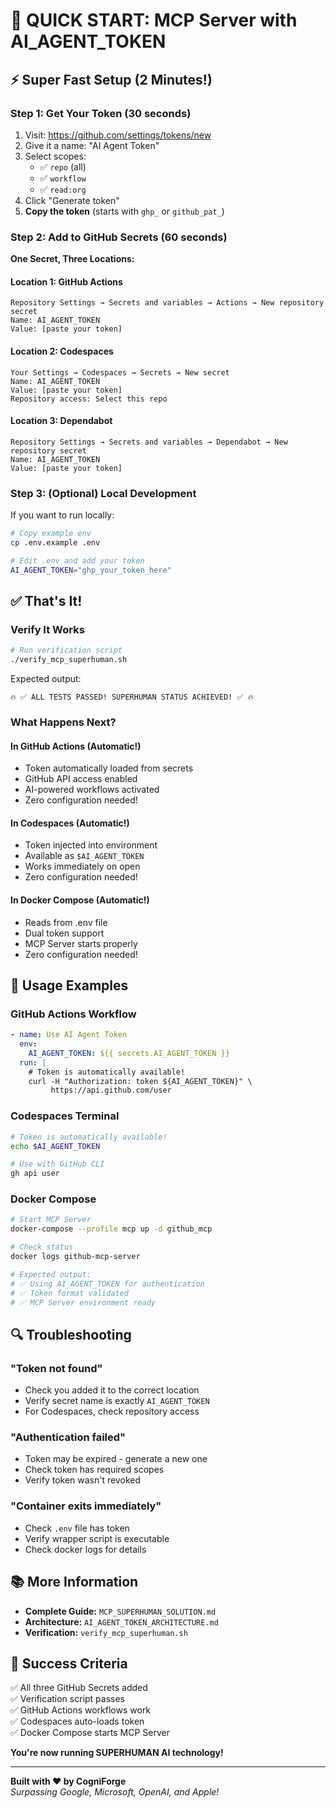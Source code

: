 # 🚀 QUICK START: MCP Server with AI_AGENT_TOKEN

## ⚡ Super Fast Setup (2 Minutes!)

### Step 1: Get Your Token (30 seconds)

1. Visit: https://github.com/settings/tokens/new
2. Give it a name: "AI Agent Token"
3. Select scopes:
   - ✅ `repo` (all)
   - ✅ `workflow`
   - ✅ `read:org`
4. Click "Generate token"
5. **Copy the token** (starts with `ghp_` or `github_pat_`)

### Step 2: Add to GitHub Secrets (60 seconds)

**One Secret, Three Locations:**

#### Location 1: GitHub Actions
```
Repository Settings → Secrets and variables → Actions → New repository secret
Name: AI_AGENT_TOKEN
Value: [paste your token]
```

#### Location 2: Codespaces
```
Your Settings → Codespaces → Secrets → New secret
Name: AI_AGENT_TOKEN
Value: [paste your token]
Repository access: Select this repo
```

#### Location 3: Dependabot
```
Repository Settings → Secrets and variables → Dependabot → New repository secret
Name: AI_AGENT_TOKEN
Value: [paste your token]
```

### Step 3: (Optional) Local Development

If you want to run locally:

```bash
# Copy example env
cp .env.example .env

# Edit .env and add your token
AI_AGENT_TOKEN="ghp_your_token_here"
```

## ✅ That's It!

### Verify It Works

```bash
# Run verification script
./verify_mcp_superhuman.sh
```

Expected output:
```
🔥 ✅ ALL TESTS PASSED! SUPERHUMAN STATUS ACHIEVED! ✅ 🔥
```

### What Happens Next?

#### In GitHub Actions (Automatic!)
- Token automatically loaded from secrets
- GitHub API access enabled
- AI-powered workflows activated
- Zero configuration needed!

#### In Codespaces (Automatic!)
- Token injected into environment
- Available as `$AI_AGENT_TOKEN`
- Works immediately on open
- Zero configuration needed!

#### In Docker Compose (Automatic!)
- Reads from .env file
- Dual token support
- MCP Server starts properly
- Zero configuration needed!

## 🎯 Usage Examples

### GitHub Actions Workflow
```yaml
- name: Use AI Agent Token
  env:
    AI_AGENT_TOKEN: ${{ secrets.AI_AGENT_TOKEN }}
  run: |
    # Token is automatically available!
    curl -H "Authorization: token ${AI_AGENT_TOKEN}" \
         https://api.github.com/user
```

### Codespaces Terminal
```bash
# Token is automatically available!
echo $AI_AGENT_TOKEN

# Use with GitHub CLI
gh api user
```

### Docker Compose
```bash
# Start MCP Server
docker-compose --profile mcp up -d github_mcp

# Check status
docker logs github-mcp-server

# Expected output:
# ✅ Using AI_AGENT_TOKEN for authentication
# ✅ Token format validated
# ✅ MCP Server environment ready
```

## 🔍 Troubleshooting

### "Token not found"
- Check you added it to the correct location
- Verify secret name is exactly `AI_AGENT_TOKEN`
- For Codespaces, check repository access

### "Authentication failed"
- Token may be expired - generate a new one
- Check token has required scopes
- Verify token wasn't revoked

### "Container exits immediately"
- Check `.env` file has token
- Verify wrapper script is executable
- Check docker logs for details

## 📚 More Information

- **Complete Guide:** `MCP_SUPERHUMAN_SOLUTION.md`
- **Architecture:** `AI_AGENT_TOKEN_ARCHITECTURE.md`
- **Verification:** `verify_mcp_superhuman.sh`

## 🎉 Success Criteria

✅ All three GitHub Secrets added  
✅ Verification script passes  
✅ GitHub Actions workflows work  
✅ Codespaces auto-loads token  
✅ Docker Compose starts MCP Server  

**You're now running SUPERHUMAN AI technology!**

---

**Built with ❤️ by CogniForge**  
*Surpassing Google, Microsoft, OpenAI, and Apple!*
